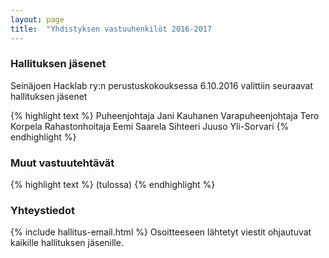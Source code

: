 ```yaml
---
layout: page
title:  "Yhdistyksen vastuuhenkilöt 2016-2017
---
```


### Hallituksen jäsenet

Seinäjoen Hacklab ry:n perustuskokouksessa 6.10.2016 valittiin seuraavat hallituksen jäsenet

{% highlight text %}
Puheenjohtaja        Jani Kauhanen
Varapuheenjohtaja    Tero Korpela
Rahastonhoitaja      Eemi Saarela
Sihteeri             Juuso Yli-Sorvari
{% endhighlight %}

### Muut vastuutehtävät
{% highlight text %}
(tulossa)
{% endhighlight %}

### Yhteystiedot
{% include hallitus-email.html %}
Osoitteeseen lähtetyt viestit ohjautuvat kaikille hallituksen jäsenille.